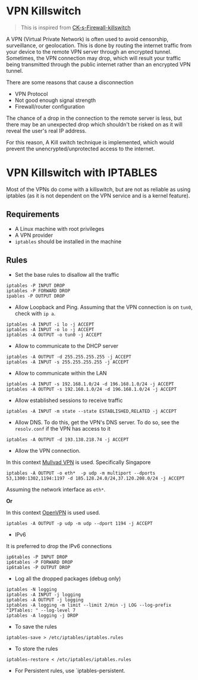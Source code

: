 # VPN Killswitch

 > This is inspired from [CK-s-Firewall-killswitch](https://github.com/CHEF-KOCH/CK-s-Firewall-killswitch)

A VPN (Virtual Private Network) is often used to avoid censorship, surveillance, or geolocation. This is done by routing the internet traffic from your device to the remote VPN server through an encrypted tunnel. Sometimes, the VPN connection may drop, which will result your traffic being transmitted through the public internet rather than an encrypted VPN tunnel.

There are some reasons that cause a disconnection

* VPN Protocol
* Not good enough signal strength
* Firewall/router configuration

The chance of a drop in the connection to the remote server is less, but there may be an unexpected drop which shouldn't be risked on as it will reveal the user's real IP address.

For this reason, A Kill switch technique is implemented, which would prevent the unencrypted/unprotected access to the internet.

# VPN Killswitch with IPTABLES

Most of the VPNs do come with a killswitch, but are not as reliable as using iptables (as it is not dependent on the VPN service and is a kernel feature).

## Requirements

* A Linux machine with root privileges
* A VPN provider
* `iptables` should be installed in the machine

## Rules

* Set the base rules to disallow all the traffic

```
iptables -P INPUT DROP
iptables -P FORWARD DROP
ipables -P OUTPUT DROP
```

* Allow Loopback and Ping. Assuming that the VPN connection is on `tun0`, check with `ip a`.

```
iptables -A INPUT -i lo -j ACCEPT
iptables -A INPUT -o lo -j ACCEPT
iptables -A OUTPUT -o tun0 -j ACCEPT
```

* Allow to communicate to the DHCP server

```
iptables -A OUTPUT -d 255.255.255.255 -j ACCEPT
iptables -A INPUT -s 255.255.255.255 -j ACCEPT
```

* Allow to communicate within the LAN

```
iptables -A INPUT -s 192.168.1.0/24 -d 196.168.1.0/24 -j ACCEPT
iptables -A OUTPUT -s 192.168.1.0/24 -d 196.168.1.0/24 -j ACCEPT
```

* Allow established sessions to receive traffic

```
iptables -A INPUT -m state --state ESTABLISHED,RELATED -j ACCEPT
```

* Allow DNS. To do this, get the VPN's DNS server. To do so, see the `resolv.conf` if the VPN has access to it

```
iptables -A OUTPUT -d 193.138.218.74 -j ACCEPT
```

* Allow the VPN connection. 

In this context [Mullvad VPN](https://mullvad.net/) is used. Specifically Singapore

```
iptables -A OUTPUT -o eth*  -p udp -m multiport --dports 53,1300:1302,1194:1197 -d 185.128.24.0/24,37.120.208.0/24 -j ACCEPT
```

Assuming the network interface as `eth*`.

**Or**

In this context [OpenVPN](https://openvpn.net/) is used used.

```
iptables -A OUTPUT -p udp -m udp --dport 1194 -j ACCEPT
```

* IPv6

It is preferred to drop the IPv6 connections

```
ip6tables -P INPUT DROP
ip6tables -P FORWARD DROP
ip6tables -P OUTPUT DROP
```

* Log all the dropped packages (debug only)

```
iptables -N logging
iptables -A INPUT -j logging
iptables -A OUTPUT -j logging
iptables -A logging -m limit --limit 2/min -j LOG --log-prefix "IPTables: " --log-level 7
iptables -A logging -j DROP
```

* To save the rules

```
iptables-save > /etc/iptables/iptables.rules
```

* To store the rules

```
iptables-restore < /etc/iptables/iptables.rules
```

* For Persistent rules, use `iptables-persistent.
